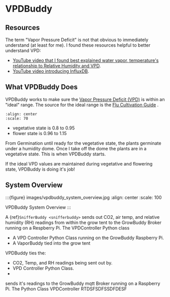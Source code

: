 # VPDBuddy

## Resources
The term "Vapor Pressure Deficit" is not that obvious to immediately understand (at least for me).  I found these resources helpful to better understand VPD:

- [YouTube video that I found best explained water vapor, temperature's relationship to Relative Humidity and VPD](https://www.youtube.com/watch?v=-bYPGr1TJQY&t=1s).
- [YouTube video introducing InfluxDB](https://www.youtube.com/watch?v=Vq4cDIdz_M8&list=RDCMUC4Snw5yrSDMXys31I18U3gg&index=2).

## What VPDBuddy Does

VPDBuddy works to make sure the [Vapor Pressure Deficit (VPD)](https://en.wikipedia.org/wiki/Vapour-pressure_deficit) is within an "ideal" range.  The source for the ideal range is the [Flu Cultivation Guide](https://github.com/solarslurpi/GrowBuddy/blob/main/docs/FLU-CultivationGuide_Cannabis_WEB_PROOF_01-2020.pdf) . 

```{image} images/vpd_chart.jpg
:align: center
:scale: 70
```

- vegetative state is 0.8 to 0.95
- flower state is 0.96 to 1.15

From Germination until ready for the vegetative state, the plants germinate under a humidity dome.  Once I take off the dome the plants are in a vegetative state.  This is when VPDBuddy starts.

If the ideal VPD values are maintained during vegetative and flowering state, VPDBuddy is doing it's job!


## System Overview

:::{figure} images/vpdbuddy_system_overview.jpg
:align: center
:scale: 100

VPDBuddy System Overview
:::

A  {ref}`SnifferBuddy <snifferbuddy>` sends out CO2, air temp, and relative humidity (RH) readings from within the grow tent to the GrowBuddy Broker running on a Respberry Pi.  The VPDController Python class
- A VPD Controller Python Class running on the GrowBuddy Raspberry Pi.
- A VaporBuddy tied into the grow tent


VPDBuddy ties the:
- CO2, Temp, and RH readings being sent out by.
- VPD Controller Python Class.
-
 sends it's readings to the GrowBuddy mqtt Broker running on a Raspberry Pi.  The Python Class VPDController RTDSFSDFSSDFDESF
